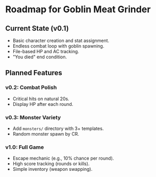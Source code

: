 # Roadmap for Goblin Meat Grinder

## Current State (v0.1)
- Basic character creation and stat assignment.
- Endless combat loop with goblin spawning.
- File-based HP and AC tracking.
- "You died" end condition.

## Planned Features
### v0.2: Combat Polish
- Critical hits on natural 20s.
- Display HP after each round.

### v0.3: Monster Variety
- Add `monsters/` directory with 3+ templates.
- Random monster spawn by CR.

### v1.0: Full Game
- Escape mechanic (e.g., 10% chance per round).
- High score tracking (rounds or kills).
- Simple inventory (weapon swapping).
